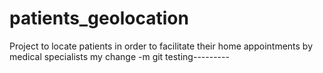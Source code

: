 # patients_geolocation
Project to locate patients in order to facilitate their home appointments by medical specialists
my change  -m
git testing---------

